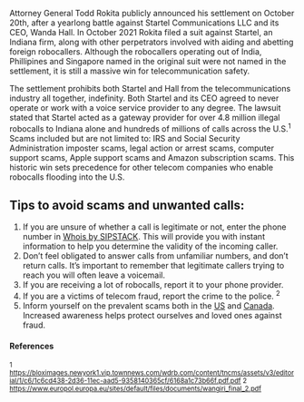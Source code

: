 Attorney General Todd Rokita publicly announced his settlement on October 20th,  after a  yearlong battle against Startel Communications LLC and its CEO, Wanda Hall. In October 2021 Rokita filed a suit against Startel, an Indiana firm, along with other perpetrators involved with aiding and abetting foreign robocallers. Although the robocallers operating out of India, Phillipines and Singapore named in the original suit were not named in the settlement, it is still a massive win for telecommunication safety. 

The settlement prohibits both Startel and Hall from the telecommunications industry all together, indefinity. Both Startel and its CEO agreed to never operate or work with a voice service provider to any degree. The lawsuit stated that Startel acted as a gateway provider for over 4.8 million illegal robocalls to Indiana alone and hundreds of millions of calls across the U.S.<sup>1</sup> Scams included but are not limited to: IRS and Social Security Administration imposter scams, legal action or arrest scams, computer support scams, Apple support scams and Amazon subscription scams. This historic win sets precedence for other telecom companies who enable robocalls flooding into the U.S. 

## Tips to avoid scams and unwanted calls:
1.	If you are unsure of whether a call is legitimate or not, enter the phone number in [Whois by SIPSTACK]( https://whois.sipstack.com/). This will provide you with instant information to help you determine the validity of the incoming caller. 
2.	Don’t feel obligated to answer calls from unfamiliar numbers, and don’t return calls. It’s important to remember that legitimate callers trying to reach you will often leave a voicemail.
3.	If you are receiving a lot of robocalls, report it to your phone provider.
4.	If you are a victims of telecom fraud, report the crime to the police. <sup>2</sup>
5.	Inform yourself on the prevalent scams both in the [US](https://www.sipstack.com/resources/blog/the-state-of-spam-calling-in-the-US) and [Canada](https://www.sipstack.com/resources/blog/the-state-of-spam-calling-in-canada). Increased awareness helps protect ourselves and loved ones against fraud.


#### References
<sup>1 https://bloximages.newyork1.vip.townnews.com/wdrb.com/content/tncms/assets/v3/editorial/1/c6/1c6cd438-2d36-11ec-aad5-9358140365cf/6168a1c73b66f.pdf.pdf </sup>
<sup>2 https://www.europol.europa.eu/sites/default/files/documents/wangiri_final_2.pdf</sup>
